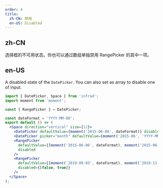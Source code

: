 ```yaml
---
order: 4
title:
  zh-CN: 禁用
  en-US: Disabled
---
```


## zh-CN

选择框的不可用状态。你也可以通过数组单独禁用 RangePicker 的其中一项。

## en-US

A disabled state of the `DatePicker`. You can also set as array to disable one of input.

```jsx
import { DatePicker, Space } from 'infrad';
import moment from 'moment';

const { RangePicker } = DatePicker;

const dateFormat = 'YYYY-MM-DD';
export default () => (
  <Space direction="vertical" size={12}>
    <DatePicker defaultValue={moment('2015-06-06', dateFormat)} disabled />
    <DatePicker picker="month" defaultValue={moment('2015-06', 'YYYY-MM')} disabled />
    <RangePicker
      defaultValue={[moment('2015-06-06', dateFormat), moment('2015-06-06', dateFormat)]}
      disabled
    />
    <RangePicker
      defaultValue={[moment('2019-09-03', dateFormat), moment('2019-11-22', dateFormat)]}
      disabled={[false, true]}
    />
  </Space>
);
```
